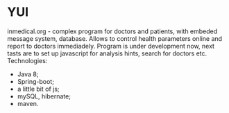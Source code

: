 # YUI
inmedical.org - complex program for doctors and patients, with embeded message system, database. Allows to control health parameters online and report to doctors
immediadely. Program is under development now, next tasts are to set up javascript for analysis hints, search for doctors etc. 
Technologies:
- Java 8;
- Spring-boot;
- a little bit of js;
- mySQL, hibernate;
- maven.
